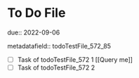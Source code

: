 # To Do File

due:: 2022-09-06

metadatafield:: todoTestFile_572\_85

- [ ] Task of todoTestFile_572 1 [[Query me]]
- [ ] Task of todoTestFile_572 2

